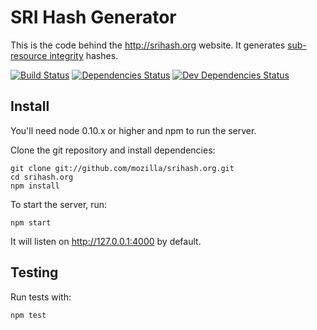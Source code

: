 SRI Hash Generator
===================

This is the code behind the <http://srihash.org> website. It generates [sub-resource integrity](http://www.w3.org/TR/SRI/) hashes.

[![Build Status](https://travis-ci.org/mozilla/srihash.org.svg?branch=master)](https://travis-ci.org/mozilla/srihash.org)
[![Dependencies Status](https://david-dm.org/mozilla/srihash.org.png)](https://david-dm.org/mozilla/srihash.org)
[![Dev Dependencies Status](https://david-dm.org/mozilla/srihash.org/dev-status.png)](https://david-dm.org/mozilla/srihash.org#info=devDependencies)

## Install

You'll need node 0.10.x or higher and npm to run the server.

Clone the git repository and install dependencies:

    git clone git://github.com/mozilla/srihash.org.git
    cd srihash.org
    npm install

To start the server, run:

    npm start

It will listen on http://127.0.0.1:4000 by default.

## Testing

Run tests with:

    npm test
